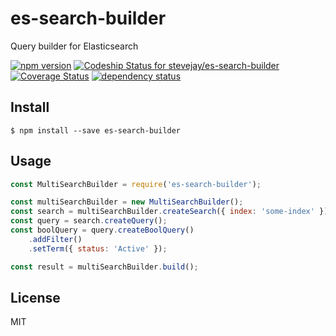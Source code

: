 # es-search-builder

Query builder for Elasticsearch

[![npm version](https://badge.fury.io/js/es-search-builder.svg)](https://badge.fury.io/js/es-search-builder)
[![Codeship Status for stevejay/es-search-builder](https://app.codeship.com/projects/46bccee0-a5a5-0134-4955-3633a5896bfa/status?branch=master)](https://app.codeship.com/projects/190905)
[![Coverage Status](https://coveralls.io/repos/github/stevejay/es-search-builder/badge.svg?branch=master)](https://coveralls.io/github/stevejay/es-search-builder?branch=master)
[![dependency status](https://david-dm.org/stevejay/es-search-builder.svg)](https://david-dm.org/stevejay/es-search-builder)

## Install

```
$ npm install --save es-search-builder
```

## Usage

```js
const MultiSearchBuilder = require('es-search-builder');

const multiSearchBuilder = new MultiSearchBuilder();
const search = multiSearchBuilder.createSearch({ index: 'some-index' });
const query = search.createQuery();
const boolQuery = query.createBoolQuery()
    .addFilter()
    .setTerm({ status: 'Active' });

const result = multiSearchBuilder.build();
```

## License

MIT
